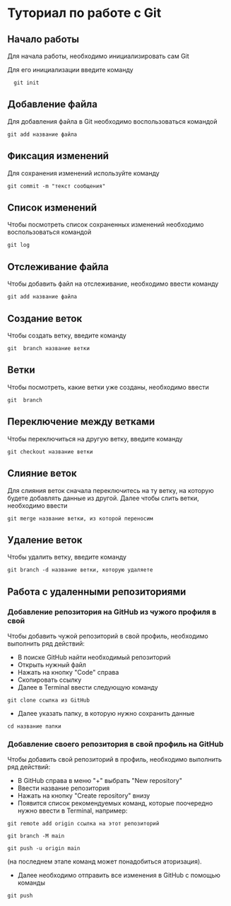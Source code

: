 # Туториал по работе с Git

## Начало работы

Для начала работы, необходимо инициализировать сам Git

Для его инициализации введите команду 

```
  git init
```

## Добавление файла

Для добавления файла в Git необходимо воспользоваться командой 

```
git add название файла
```

## Фиксация изменений

Для сохранения изменений используйте команду

```
git commit -m "текст сообщения"
```

## Список изменений

Чтобы посмотреть список сохраненных изменений необходимо воспользоваться командой

```
git log
```

## Отслеживание файла

Чтобы добавить файл на отслеживание, необходимо ввести команду

```
git add название файла
```

## Создание веток

Чтобы создать ветку, введите команду

```
git  branch название ветки
```

## Ветки

Чтобы посмотреть, какие ветки уже созданы, необходимо ввести

```
git  branch
```

## Переключение между ветками

Чтобы переключиться на другую ветку, введите команду

```
git checkout название ветки
```

## Слияние веток

Для слияния веток сначала переключитесь на ту ветку, на которую будете добавлять данные из другой. Далее чтобы слить ветки, необходимо ввести

```
git merge название ветки, из которой переносим
```

## Удаление веток

Чтобы удалить ветку, введите команду

```
git branch -d название ветки, которую удаляете
```

## Работа с удаленными репозиториями

### Добавление репозитория на GitHub из чужого профиля в свой

Чтобы добавить чужой репозиторий в свой профиль, необходимо выполнить ряд действий:

- В поиске GitHub найти необходимый репозиторий
- Открыть нужный файл
- Нажать на кнопку "Code" справа
- Скопировать ссылку
- Далее в Terminal ввести следующую команду

```
git clone ссылка из GitHub
```

- Далее указать папку, в которую нужно сохранить данные

```
cd название папки
```

### Добавление своего репозитория в свой профиль на GitHub 

Чтобы добавить свой репозиторий в профиль, необходимо выполнить ряд действий:

- В GitHub справа в меню "+" выбрать "New repository"
- Ввести название репозитория
- Нажать на кнопку "Create repository" внизу
- Появится список рекомендуемых команд, которые поочередно нужно ввести в Terminal, например:

```
git remote add origin ссылка на этот репозиторий
```

```
git branch -M main
```

```
git push -u origin main
```
(на последнем этапе команд может понадобиться аторизация).

- Далее необходимо отправить все изменения в GitHub с помощью команды

```
git push
```
